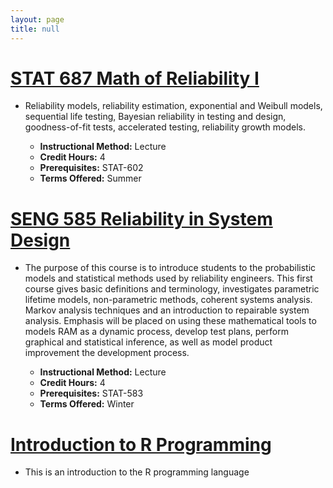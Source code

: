 ```yaml
---
layout: page
title: null
---
```


# [__STAT 687 Math of Reliability I__](http://auburngrads.github.io/STAT-687)

- Reliability models, reliability estimation, exponential and Weibull models, sequential life testing, Bayesian reliability in testing and design, goodness-of-fit tests, accelerated testing, reliability growth models.  

    - __Instructional Method:__ Lecture
    - __Credit Hours:__ 4
    - __Prerequisites:__ STAT-602 
    - __Terms Offered:__ Summer  

# [SENG 585 Reliability in System Design](http://auburngrads.github.io/SENG-585)

- The purpose of this course is to introduce students to the probabilistic models and statistical methods used by reliability engineers. This first course gives basic definitions and terminology, investigates parametric lifetime models, non-parametric methods, coherent systems analysis. Markov analysis techniques and an introduction to repairable system analysis. Emphasis will be placed on using these mathematical tools to models RAM as a dynamic process, develop test plans, perform graphical and statistical inference, as well as model product improvement the development process. 

    - __Instructional Method:__ Lecture 
    - __Credit Hours:__ 4 
    - __Prerequisites:__ STAT-583 
    - __Terms Offered:__ Winter  
  

# [Introduction to R Programming](http://auburngrads.github.io/R-Intro)

- This is an introduction to the R programming language
